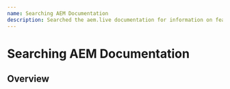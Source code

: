 ```yaml
---
name: Searching AEM Documentation
description: Searched the aem.live documentation for information on features of the platform. Use this skill when you need more information about a feature, want guidance on how to implement a feature, and using exisitng tools you have to search the web isn't turning up relevant results.
---
```


# Searching AEM Documentation

## Overview

